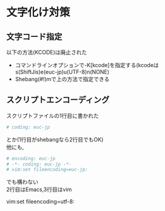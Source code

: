 # 文字化け対策 #

## 文字コード指定 ##

以下の方法(KCODE)は廃止された
* コマンドラインオプションで-K[kcode]を指定する(kcodeはs(ShiftJis)e(euc-jp)u(UTF-8)n(NONE)
* Shebang(#!)mで上の方法で指定できる

## スクリプトエンコーディング ##
スクリプトファイルの1行目に書かれた

```ruby
# coding: euc-jp
```

とか(1行目がshebangなら2行目でもOK)  
他にも,

```ruby
# encoding: euc-jp
# -*- coding: euc-jp -*-
# vim:set fileencoding=euc-jp:
```

でも構わない  
2行目はEmacs,3行目はvim

vim:set fileencoding=utf-8:
